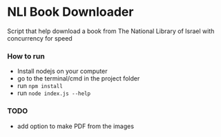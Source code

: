 # NLI Book Downloader

Script that help download a book from The National Library of Israel with concurrency for speed

### How to run
* Install nodejs on your computer
* go to the terminal/cmd in the project folder
* run `npm install`
* run `node index.js --help`

### TODO
* add option to make PDF from the images